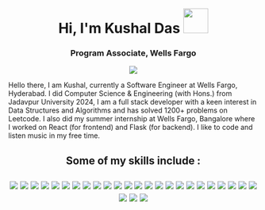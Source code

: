 

<h1 align="center">Hi, I'm Kushal Das 
  <img src="https://media.giphy.com/media/hvRJCLFzcasrR4ia7z/giphy.gif" height="50px" />
 
 


<!--[![Website](https://img.shields.io/badge/Jadavpur-CSE-green?style=flat-square)](https://google.com) -->

</h1> 
   <h3 align="center">Program Associate, Wells Fargo </h3>
 <p align="center">
    <img src="https://img.shields.io/badge/-Wells Fargo-D71E28?style=flat&logo=wellsfargo&logoColor=white"/>
<!-- <img src="https://github.com/user-attachments/assets/921f95a2-cfac-487b-a70b-513f4bc5a9b6" height="50px" /> -->
  
  </p>

<p align="center">
  
 <!-- I am currently a Final Year Student at Jadavpur University,Kolkata.<br> I love 
  $\textit{\textcolor{orange}{Data Structures and Algorithms}}$
  and also $\textit{\textcolor{orange}{Web Dev}}$ 
<br>
$\textit{\textcolor{orange}{I mainly do fullstack web development using React and Express!!}}$ 
-->

Hello there, I am Kushal, currently a Software Engineer at Wells Fargo, Hyderabad. I did Computer Science & Engineering (with Hons.) from Jadavpur University 2024, I am a full stack developer with a keen interest in Data Structures and Algorithms and has solved 1200+ problems on Leetcode. I also did my summer internship at Wells Fargo, Bangalore where I worked on React (for frontend) and Flask (for backend). I like to code and listen music in my free time.

</p>

<h2 align="center">
Some of my skills include :
  <br>

  <br>
  <img src="https://img.shields.io/badge/-C++-00599C?style=flat&logo=cplusplus&logoColor=white"/>
  <img src="https://img.shields.io/badge/-Python-3776AB?style=flat&logo=python&logoColor=white"/>
<img src="https://img.shields.io/badge/-Tailwind CSS-06B6D4?style=flat&logo=tailwindcss&logoColor=white"/>
<img src="https://img.shields.io/badge/-React-61DAFB?style=flat&logo=react&logoColor=white"/>
<img src="https://img.shields.io/badge/-JavaScript-F7DF1E?style=flat&logo=javascript&logoColor=white"/>
<img src="https://img.shields.io/badge/-Visual Studio Code-007ACC?style=flat&logo=visualstudiocode&logoColor=white"/>
<img src="https://img.shields.io/badge/-Vite-646CFF?style=flat&logo=vite&logoColor=white"/>
<img src="https://img.shields.io/badge/-Go-00ADD8?style=flat&logo=go&logoColor=white"/>
<img src="https://img.shields.io/badge/-Next.js-000000?style=flat&logo=nextdotjs&logoColor=white"/>
<img src="https://img.shields.io/badge/-Node.js-339933?style=flat&logo=nodedotjs&logoColor=white"/>
<img src="https://img.shields.io/badge/-Expo-000020?style=flat&logo=expo&logoColor=white"/>
<img src="https://img.shields.io/badge/-Nodemon-76D04B?style=flat&logo=nodemon&logoColor=white"/>
<img src="https://img.shields.io/badge/-MySQL-4479A1?style=flat&logo=mysql&logoColor=white"/>
<img src="https://img.shields.io/badge/-Spring Boot-6DB33F?style=flat&logo=springboot&logoColor=white"/>
<img src="https://img.shields.io/badge/-shadcn/ui-000000?style=flat&logo=shadcnui&logoColor=white"/>
<img src="https://img.shields.io/badge/-Redux-764ABC?style=flat&logo=redux&logoColor=white"/>
<img src="https://img.shields.io/badge/-MongoDB-47A248?style=flat&logo=mongodb&logoColor=white"/>
<img src="https://img.shields.io/badge/-Chakra UI-319795?style=flat&logo=chakraui&logoColor=white"/>
<img src="https://img.shields.io/badge/-Flask-000000?style=flat&logo=flask&logoColor=white"/>
<img src="https://img.shields.io/badge/-Express-000000?style=flat&logo=express&logoColor=white"/>
<img src="https://img.shields.io/badge/-Postman-FF6C37?style=flat&logo=postman&logoColor=white"/>
<img src="https://img.shields.io/badge/-TypeScript-3178C6?style=flat&logo=typescript&logoColor=white"/>
<img src="https://img.shields.io/badge/-The Algorithms-00BCB4?style=flat&logo=thealgorithms&logoColor=white"/>
<img src="https://img.shields.io/badge/-Microsoft Azure-0078D4?style=flat&logo=microsoftazure&logoColor=white"/>
<img src="https://img.shields.io/badge/-Cucumber-23D96C?style=flat&logo=cucumber&logoColor=white"/>
<img src="https://img.shields.io/badge/-Visual Studio Code-007ACC?style=flat&logo=visualstudiocode&logoColor=white"/>
 <img src="https://img.shields.io/badge/-PythonAnywhere-1D9FD7?style=flat&logo=pythonanywhere&logoColor=white"/>
  </h2>


 







<!-- This section you create this variables that are used above -->
[website]: https://www.codechef.com/users/kushal12345
[twitter]: https://www.facebook.com/profile.php?id=100067024542330
[linkedin]: https://www.linkedin.com/in/kushal-das-3936b3211/
[leetcode]: https://leetcode.com/kushaldas30102002/
  
